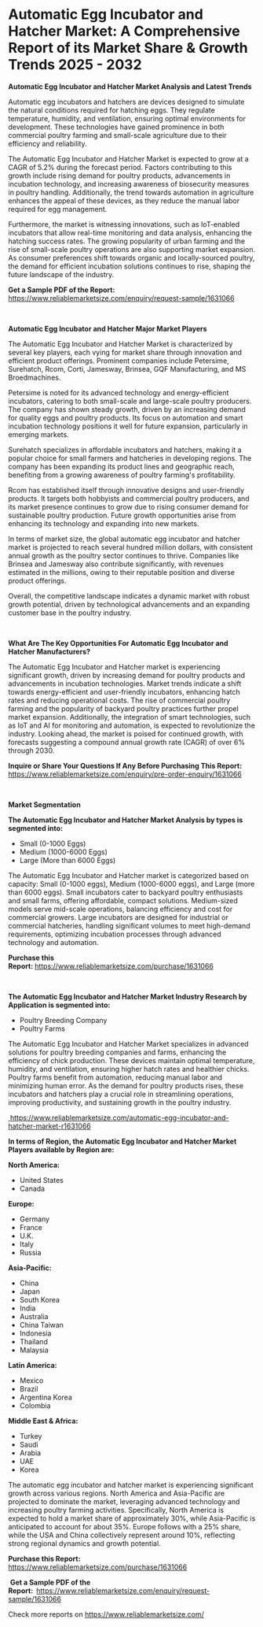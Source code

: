<p><h1>Automatic Egg Incubator and Hatcher Market: A Comprehensive Report of its Market Share & Growth Trends 2025 - 2032</h1></p><p><strong>Automatic Egg Incubator and Hatcher Market Analysis and Latest Trends</strong></p>
<p><p>Automatic egg incubators and hatchers are devices designed to simulate the natural conditions required for hatching eggs. They regulate temperature, humidity, and ventilation, ensuring optimal environments for development. These technologies have gained prominence in both commercial poultry farming and small-scale agriculture due to their efficiency and reliability.</p><p>The Automatic Egg Incubator and Hatcher Market is expected to grow at a CAGR of 5.2% during the forecast period. Factors contributing to this growth include rising demand for poultry products, advancements in incubation technology, and increasing awareness of biosecurity measures in poultry handling. Additionally, the trend towards automation in agriculture enhances the appeal of these devices, as they reduce the manual labor required for egg management.</p><p>Furthermore, the market is witnessing innovations, such as IoT-enabled incubators that allow real-time monitoring and data analysis, enhancing the hatching success rates. The growing popularity of urban farming and the rise of small-scale poultry operations are also supporting market expansion. As consumer preferences shift towards organic and locally-sourced poultry, the demand for efficient incubation solutions continues to rise, shaping the future landscape of the industry.</p></p>
<p><strong>Get a Sample PDF of the Report:&nbsp;</strong> <a href="https://www.reliablemarketsize.com/enquiry/request-sample/1631066?utm_campaign=2520&utm_medium=2&utm_source=Github&utm_content=ia&utm_term=29032025&utm_id=automatic-egg-incubator-and-hatcher">https://www.reliablemarketsize.com/enquiry/request-sample/1631066</a></p>
<p>&nbsp;</p>
<p><strong>Automatic Egg Incubator and Hatcher Major Market Players</strong></p>
<p><p>The Automatic Egg Incubator and Hatcher Market is characterized by several key players, each vying for market share through innovation and efficient product offerings. Prominent companies include Petersime, Surehatch, Rcom, Corti, Jamesway, Brinsea, GQF Manufacturing, and MS Broedmachines.</p><p>Petersime is noted for its advanced technology and energy-efficient incubators, catering to both small-scale and large-scale poultry producers. The company has shown steady growth, driven by an increasing demand for quality eggs and poultry products. Its focus on automation and smart incubation technology positions it well for future expansion, particularly in emerging markets.</p><p>Surehatch specializes in affordable incubators and hatchers, making it a popular choice for small farmers and hatcheries in developing regions. The company has been expanding its product lines and geographic reach, benefiting from a growing awareness of poultry farming's profitability.</p><p>Rcom has established itself through innovative designs and user-friendly products. It targets both hobbyists and commercial poultry producers, and its market presence continues to grow due to rising consumer demand for sustainable poultry production. Future growth opportunities arise from enhancing its technology and expanding into new markets.</p><p>In terms of market size, the global automatic egg incubator and hatcher market is projected to reach several hundred million dollars, with consistent annual growth as the poultry sector continues to thrive. Companies like Brinsea and Jamesway also contribute significantly, with revenues estimated in the millions, owing to their reputable position and diverse product offerings.</p><p>Overall, the competitive landscape indicates a dynamic market with robust growth potential, driven by technological advancements and an expanding customer base in the poultry industry.</p></p>
<p>&nbsp;</p>
<p><strong>What Are The Key Opportunities For Automatic Egg Incubator and Hatcher Manufacturers?</strong></p>
<p><p>The Automatic Egg Incubator and Hatcher market is experiencing significant growth, driven by increasing demand for poultry products and advancements in incubation technologies. Market trends indicate a shift towards energy-efficient and user-friendly incubators, enhancing hatch rates and reducing operational costs. The rise of commercial poultry farming and the popularity of backyard poultry practices further propel market expansion. Additionally, the integration of smart technologies, such as IoT and AI for monitoring and automation, is expected to revolutionize the industry. Looking ahead, the market is poised for continued growth, with forecasts suggesting a compound annual growth rate (CAGR) of over 6% through 2030.</p></p>
<p><strong>Inquire or Share Your Questions If Any Before Purchasing This Report:</strong> <a href="https://www.reliablemarketsize.com/enquiry/pre-order-enquiry/1631066?utm_campaign=2520&utm_medium=2&utm_source=Github&utm_content=ia&utm_term=29032025&utm_id=automatic-egg-incubator-and-hatcher">https://www.reliablemarketsize.com/enquiry/pre-order-enquiry/1631066</a></p>
<p>&nbsp;</p>
<p><strong>Market Segmentation</strong></p>
<p><strong>The Automatic Egg Incubator and Hatcher Market Analysis by types is segmented into:</strong></p>
<p><ul><li>Small (0-1000 Eggs)</li><li>Medium (1000-6000 Eggs)</li><li>Large (More than 6000 Eggs)</li></ul></p>
<p><p>The Automatic Egg Incubator and Hatcher market is categorized based on capacity: Small (0-1000 eggs), Medium (1000-6000 eggs), and Large (more than 6000 eggs). Small incubators cater to backyard poultry enthusiasts and small farms, offering affordable, compact solutions. Medium-sized models serve mid-scale operations, balancing efficiency and cost for commercial growers. Large incubators are designed for industrial or commercial hatcheries, handling significant volumes to meet high-demand requirements, optimizing incubation processes through advanced technology and automation.</p></p>
<p><strong>Purchase this Report:&nbsp;</strong><a href="https://www.reliablemarketsize.com/purchase/1631066?utm_campaign=2520&utm_medium=2&utm_source=Github&utm_content=ia&utm_term=29032025&utm_id=automatic-egg-incubator-and-hatcher">https://www.reliablemarketsize.com/purchase/1631066</a></p>
<p>&nbsp;</p>
<p><strong>The Automatic Egg Incubator and Hatcher Market Industry Research by Application is segmented into:</strong></p>
<p><ul><li>Poultry Breeding Company</li><li>Poultry Farms</li></ul></p>
<p><p>The Automatic Egg Incubator and Hatcher Market specializes in advanced solutions for poultry breeding companies and farms, enhancing the efficiency of chick production. These devices maintain optimal temperature, humidity, and ventilation, ensuring higher hatch rates and healthier chicks. Poultry farms benefit from automation, reducing manual labor and minimizing human error. As the demand for poultry products rises, these incubators and hatchers play a crucial role in streamlining operations, improving productivity, and sustaining growth in the poultry industry.</p></p>
<p><a href="https://www.reliablemarketsize.com/automatic-egg-incubator-and-hatcher-market-r1631066?utm_campaign=2520&utm_medium=2&utm_source=Github&utm_content=ia&utm_term=29032025&utm_id=automatic-egg-incubator-and-hatcher">&nbsp;https://www.reliablemarketsize.com/automatic-egg-incubator-and-hatcher-market-r1631066</a></p>
<p><strong>In terms of Region, the Automatic Egg Incubator and Hatcher Market Players available by Region are:</strong></p>
<p>
    <p> <strong> North America: </strong>
        <ul>
            <li>United States</li>
            <li>Canada</li>
        </ul>
        </p> 
    <p> <strong> Europe: </strong>
        <ul>
            <li>Germany</li>
            <li>France</li>
            <li>U.K.</li>
            <li>Italy</li>
            <li>Russia</li>
        </ul>
        </p> 
    <p> <strong> Asia-Pacific: </strong>
        <ul>
            <li>China</li>
            <li>Japan</li>
            <li>South Korea</li>
            <li>India</li>
            <li>Australia</li>
            <li>China Taiwan</li>
            <li>Indonesia</li>
            <li>Thailand</li>
            <li>Malaysia</li>
        </ul>
        </p> 
    <p> <strong> Latin America: </strong>
        <ul>
            <li>Mexico</li>
            <li>Brazil</li>
            <li>Argentina Korea</li>
            <li>Colombia</li>
        </ul>
        </p> 
    <p> <strong> Middle East & Africa: </strong>
        <ul>
            <li>Turkey</li>
            <li>Saudi</li>
            <li>Arabia</li>
            <li>UAE</li>
            <li>Korea</li>
        </ul>
    </p>
    </p>
<p><p>The automatic egg incubator and hatcher market is experiencing significant growth across various regions. North America and Asia-Pacific are projected to dominate the market, leveraging advanced technology and increasing poultry farming activities. Specifically, North America is expected to hold a market share of approximately 30%, while Asia-Pacific is anticipated to account for about 35%. Europe follows with a 25% share, while the USA and China collectively represent around 10%, reflecting strong regional dynamics and growth potential.</p></p>
<p><strong>Purchase this Report: </strong><a href="https://www.reliablemarketsize.com/purchase/1631066?utm_campaign=2520&utm_medium=2&utm_source=Github&utm_content=ia&utm_term=29032025&utm_id=automatic-egg-incubator-and-hatcher">https://www.reliablemarketsize.com/purchase/1631066</a></p>
<p>&nbsp;<strong>Get a Sample PDF of the Report:&nbsp;&nbsp;</strong><a href="https://www.reliablemarketsize.com/enquiry/request-sample/1631066?utm_campaign=2520&utm_medium=2&utm_source=Github&utm_content=ia&utm_term=29032025&utm_id=automatic-egg-incubator-and-hatcher">https://www.reliablemarketsize.com/enquiry/request-sample/1631066</a></p>
<p><strong></strong></p>
<p>Check more reports on <a href="https://www.reliablemarketsize.com/?utm_campaign=2520&utm_medium=2&utm_source=Github&utm_content=ia&utm_term=29032025&utm_id=automatic-egg-incubator-and-hatcher">https://www.reliablemarketsize.com/</a></p>